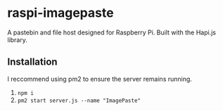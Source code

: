 # raspi-imagepaste
A pastebin and file host designed for Raspberry Pi. Built with the Hapi.js library.

## Installation
I reccommend using pm2 to ensure the server remains running.

1. `npm i`
2. `pm2 start server.js --name "ImagePaste"`
